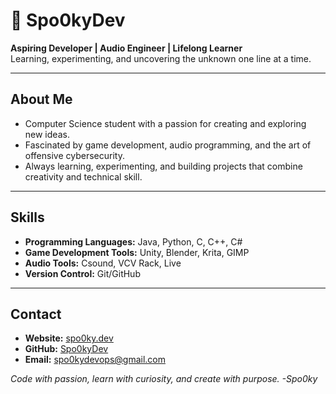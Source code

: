 # 👻 Spo0kyDev

**Aspiring Developer | Audio Engineer | Lifelong Learner**  
Learning, experimenting, and uncovering the unknown one line at a time.

---

## About Me
- Computer Science student with a passion for creating and exploring new ideas.  
- Fascinated by game development, audio programming, and the art of offensive cybersecurity.  
- Always learning, experimenting, and building projects that combine creativity and technical skill.  

---

## Skills
- **Programming Languages:** Java, Python, C, C++, C#  
- **Game Development Tools:** Unity, Blender, Krita, GIMP  
- **Audio Tools:** Csound, VCV Rack, Live 
- **Version Control:** Git/GitHub  

---

## Contact
- **Website:** [spo0ky.dev](https://spo0ky.dev)  
- **GitHub:** [Spo0kyDev](https://github.com/Spo0kyDev)  
- **Email:** [spo0kydevops@gmail.com](mailto:spo0kydevops@gmail.com)  


*Code with passion, learn with curiosity, and create with purpose. -Spo0ky*
